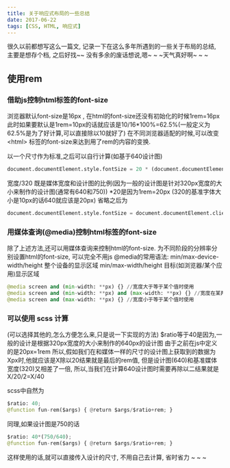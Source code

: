 ```yaml
---
title: 关于响应式布局的一些总结
date: 2017-06-22
tags: [CSS, HTML, 响应式] 
---
```


很久以前都想写这么一篇文, 记录一下在这么多年所遇到的一些关于布局的总结, 主要是想存个档, 之后好找~~
没有多余的废话想说,嗯~ ~ ~天气真好啊~ ~ ~

<!-- more -->
## 使用rem
### 借助js控制html标签的font-size 

浏览器默认font-size是16px , 在html的font-size还没有初始化的时候1rem=16px
此时如果要默认是1rem=10px的话就应该是10/16*100%=62.5%(一般定义为62.5%是为了好计算,可以直接除以10就好了)
在不同浏览器适配的时候,可以改变 &lt;html&gt; 标签的font-size来达到用了rem的内容的变换.

以一个尺寸作为标准,之后可以自行计算(如基于640设计图)
```python
document.documentElement.style.fontSize = 20 * (document.documentElement.clientWidth / 320) + 'px';
```
宽度/320 既是媒体宽度和设计图的比例(因为一般的设计图是针对320px宽度的大小来制作的设计图(通常有640和750))
*20是因为1rem=20px (320的基准字体大小是10px的话640就应该是20px)
省略之后为
```python
document.documentElement.style.fontSize = document.documentElement.clientWidth / 16 + 'px';
```
### 用媒体查询(@media)控制html标签的font-size
除了上述方法,还可以用媒体查询来控制html的font-size. 为不同阶段的分辨率分别设置html的font-size, 可以完全不用js
@media的常用语法:
min/max-device-width/height 整个设备的显示区域
min/max-width/height 目标(如浏览器/某个应用)显示区域
```python
@media screen and (min-width: **px) {} //宽度大于等于某个值时使用
@media screen and (min-width: **px) and (max-width: **px) {} //宽度在某两个值之间时
@media screen and (max-width: **px) {} //宽度小于等于某个值时使用
```
<!-- 还有关于
基本媒体分辨率一览 
<table>
	<tr>
		<td></td>
	</tr>
</table>
-->
### 可以使用 scss 计算
(可以选择其他的,怎么方便怎么来,只是说一下实现的方法)
$ratio等于40是因为,一般的设计是根据320px宽度的大小来制作的640px的设计图
由于之前在js中定义的是20px=1rem
所以,假如我们在和媒体一样的尺寸的设计图上获取到的数据为Xpx时,他就应该是X除以20结果就是最后的rem值,
但是设计图(640)和基准媒体宽度(320)又相差了一倍,
所以,当我们在计算640设计图时需要再除以二结果就是 X/20/2=X/40

scss中自然为
```python
$ratio: 40;
@function fun-rem($args) { @return $args/$ratio+rem; }
```

同理,如果设计图是750的话
```python
$ratio: 40*(750/640);
@function fun-rem($args) { @return $args/$ratio+rem; }
```

这样使用的话,就可以直接传入设计的尺寸, 不用自己去计算, 省时省力 ~ ~ ~


